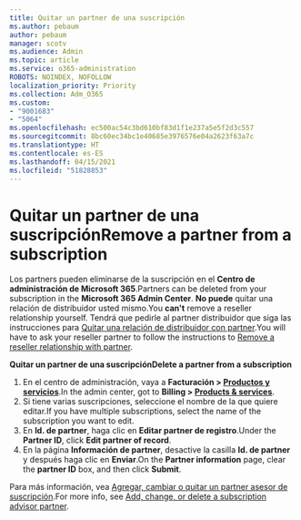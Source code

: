```yaml
---
title: Quitar un partner de una suscripción
ms.author: pebaum
author: pebaum
manager: scotv
ms.audience: Admin
ms.topic: article
ms.service: o365-administration
ROBOTS: NOINDEX, NOFOLLOW
localization_priority: Priority
ms.collection: Adm_O365
ms.custom:
- "9001683"
- "5064"
ms.openlocfilehash: ec500ac54c3bd610bf83d1f1e237a5e5f2d3c557
ms.sourcegitcommit: 8bc60ec34bc1e40685e3976576e04a2623f63a7c
ms.translationtype: HT
ms.contentlocale: es-ES
ms.lasthandoff: 04/15/2021
ms.locfileid: "51828853"
---
```

# <a name="remove-a-partner-from-a-subscription"></a><span data-ttu-id="ab688-102">Quitar un partner de una suscripción</span><span class="sxs-lookup"><span data-stu-id="ab688-102">Remove a partner from a subscription</span></span>

<span data-ttu-id="ab688-103">Los partners pueden eliminarse de la suscripción en el **Centro de administración de Microsoft 365**.</span><span class="sxs-lookup"><span data-stu-id="ab688-103">Partners can be deleted from your subscription in the **Microsoft 365 Admin Center**.</span></span> <span data-ttu-id="ab688-104">**No puede** quitar una relación de distribuidor usted mismo.</span><span class="sxs-lookup"><span data-stu-id="ab688-104">You **can't** remove a reseller relationship yourself.</span></span> <span data-ttu-id="ab688-105">Tendrá que pedirle al partner distribuidor que siga las instrucciones para [Quitar una relación de distribuidor con partner](https://docs.microsoft.com/partner-center/remove-a-relationship).</span><span class="sxs-lookup"><span data-stu-id="ab688-105">You will have to ask your reseller partner to follow the instructions to [Remove a reseller relationship with partner](https://docs.microsoft.com/partner-center/remove-a-relationship).</span></span>

<span data-ttu-id="ab688-106">**Quitar un partner de una suscripción**</span><span class="sxs-lookup"><span data-stu-id="ab688-106">**Delete a partner from a subscription**</span></span>

1. <span data-ttu-id="ab688-107">En el centro de administración, vaya a **Facturación > [Productos y servicios](https://go.microsoft.com/fwlink/p/?linkid=842054)**.</span><span class="sxs-lookup"><span data-stu-id="ab688-107">In the admin center, got to **Billing > [Products & services](https://go.microsoft.com/fwlink/p/?linkid=842054)**.</span></span>
2. <span data-ttu-id="ab688-108">Si tiene varias suscripciones, seleccione el nombre de la que quiere editar.</span><span class="sxs-lookup"><span data-stu-id="ab688-108">If you have multiple subscriptions, select the name of the subscription you want to edit.</span></span>
3. <span data-ttu-id="ab688-109">En **Id. de partner**, haga clic en **Editar partner de registro**.</span><span class="sxs-lookup"><span data-stu-id="ab688-109">Under the **Partner ID**, click **Edit partner of record**.</span></span>
4. <span data-ttu-id="ab688-110">En la página **Información de partner**, desactive la casilla **Id. de partner** y después haga clic en **Enviar**.</span><span class="sxs-lookup"><span data-stu-id="ab688-110">On the **Partner information** page, clear the **partner ID** box, and then click **Submit**.</span></span>

<span data-ttu-id="ab688-111">Para más información, vea [Agregar, cambiar o quitar un partner asesor de suscripción](https://docs.microsoft.com/microsoft-365/admin/misc/add-partner?view=o365-worldwide).</span><span class="sxs-lookup"><span data-stu-id="ab688-111">For more info, see [Add, change, or delete a subscription advisor partner](https://docs.microsoft.com/microsoft-365/admin/misc/add-partner?view=o365-worldwide).</span></span>
